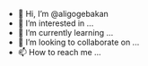 - 👋 Hi, I’m @aligogebakan
- 👀 I’m interested in ...
- 🌱 I’m currently learning ...
- 💞️ I’m looking to collaborate on ...
- 📫 How to reach me ...

<!---
aligogebakan/aligogebakan is a ✨ special ✨ repository because its `README.md` (this file) appears on your GitHub profile.
You can click the Preview link to take a look at your changes.
--->
